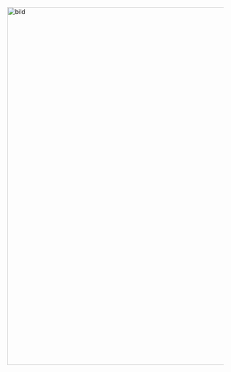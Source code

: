 <img width="520" height="833" alt="bild" src="https://github.com/user-attachments/assets/c7fa3161-4837-49f9-b3b2-1c9d1a0c2d82" />
